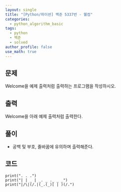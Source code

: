 ```yaml
---
layout: single
title: "[Python/파이썬] 백준 5337번 - 웰컴"
categories:
  - python_algorithm_basic
tags:
  - python
  - 백준
  - solved
author_profile: false
use_math: true
---
```

## 문제
Welcome을 예제 출력처럼 출력하는 프로그램을 작성하시오.

## 출력
Welcome을 아래 예제 출력처럼 출력한다.

## 풀이
- 공백 및 부호, 줄바꿈에 유의하며 출력해준다.

## 코드
```
print(". . .")
print("| | _ | _. _ ._ _ _")
print("|/\|(/.|(_.(_)[ | )(/.")
```


